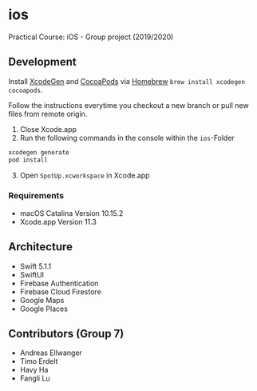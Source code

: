 # ios

Practical Course: iOS - Group project (2019/2020)

## Development
Install [XcodeGen](https://github.com/yonaskolb/XcodeGen) and [CocoaPods](https://cocoapods.org/) via [Homebrew](https://brew.sh/) `brew install xcodegen cocoapods`.

Follow the instructions everytime you checkout a new branch or pull new files from remote origin.

1. Close Xcode.app
2. Run the following commands in the console within the `ios`-Folder
```sh
xcodegen generate
pod install
```
3. Open `SpotUp.xcworkspace` in Xcode.app

### Requirements
- macOS Catalina Version 10.15.2
- Xcode.app Version 11.3

## Architecture

- Swift 5.1.1
- SwiftUI
- Firebase Authentication
- Firebase Cloud Firestore
- Google Maps
- Google Places


## Contributors (Group 7)

- Andreas Ellwanger
- Timo Erdelt
- Havy Ha
- Fangli Lu
